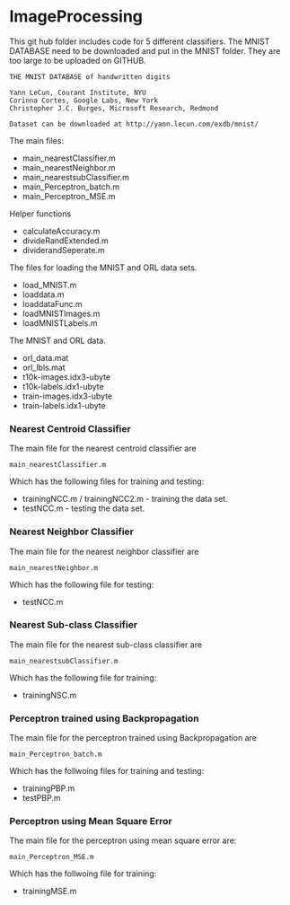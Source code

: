 # ImageProcessing
This git hub folder includes code for 5 different classifiers. The MNIST DATABASE need to be downloaded and put in the MNIST folder. They are too large to be uploaded on GITHUB.

```
THE MNIST DATABASE of handwritten digits

Yann LeCun, Courant Institute, NYU
Corinna Cortes, Google Labs, New York
Christopher J.C. Burges, Microsoft Research, Redmond

Dataset can be downloaded at http://yann.lecun.com/exdb/mnist/
```

The main files:
* main_nearestClassifier.m
* main_nearestNeighbor.m
* main_nearestsubClassifier.m
* main_Perceptron_batch.m
* main_Perceptron_MSE.m

Helper functions
* calculateAccuracy.m
* divideRandExtended.m
* dividerandSeperate.m

The files for loading the MNIST and ORL data sets.
* load_MNIST.m
* loaddata.m
* loaddataFunc.m
* loadMNISTImages.m
* loadMNISTLabels.m

The MNIST and ORL data.
* orl_data.mat
* orl_lbls.mat
* t10k-images.idx3-ubyte
* t10k-labels.idx1-ubyte
* train-images.idx3-ubyte
* train-labels.idx1-ubyte

### Nearest Centroid Classifier
The main file for the nearest centroid classifier are
```
main_nearestClassifier.m
```
Which has the following files for training and testing:
* trainingNCC.m / trainingNCC2.m - training the data set.
* testNCC.m - testing the data set.

### Nearest Neighbor Classifier
The main file for the nearest neighbor classifier are
```
main_nearestNeighbor.m
```
Which has the following file for testing:
* testNCC.m
        
### Nearest Sub-class Classifier
The main file for the nearest sub-class classifier are
```
main_nearestsubClassifier.m
```
Which has the following file for training:
* trainingNSC.m
        
### Perceptron trained using Backpropagation 
The main file for the perceptron trained using Backpropagation are
```
main_Perceptron_batch.m
```
Which has the follwoing files for training and testing:
* trainingPBP.m
* testPBP.m
        
### Perceptron using Mean Square Error
The main file for the perceptron using mean square error are:
```
main_Perceptron_MSE.m
```
Which has the follwoing file for training:
* trainingMSE.m





